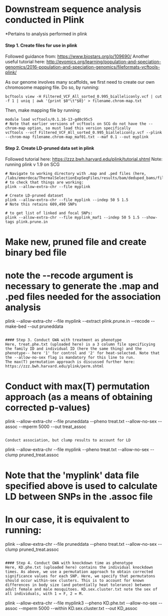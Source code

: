 # Downstream sequence analysis conducted in Plink
*Pertains to analysis performed in plink  


#### Step 1. Create files for use in plink 
Followed guidance from: https://www.biostars.org/p/109690/ 
Another useful tutorial here: http://evomics.org/learning/population-and-speciation-genomics/2016-population-and-speciation-genomics/fileformats-vcftools-plink/

As our genome involves many scaffolds, we first need to create our own chromosome mapping file. Do so, by running:
```
bcftools view -H Filtered_VCF_All_sorted_0.995_bialleliconly.vcf | cut -f 1 | uniq | awk '{print $0"\t"$0}' > filename.chrom-map.txt
```
Then, make mapping file by running:
```
module load vcftools/0.1.16-13-gd0c95c5
# Note that earlier versions of vcftools on SCG do not have the --chrom-map option, so must load this version specifically
vcftools --vcf Filtered_VCF_All_sorted_0.995_bialleliconly.vcf --plink --chrom-map filename.chrom-map_maf01.txt --maf 0.1 --out myplink
```

#### Step 2. Create LD-pruned data set in plink 
Followed tutorial here: https://zzz.bwh.harvard.edu/plink/tutorial.shtml
Note: running plink v 1.9 on SCG 

```
# Navigate to working directory with .map and .ped files (here, /labs/emordeca/ThermalSelectionExpSeqFiles/results/bam/deduped_bams/filtered_VCF)
# to check that things are working:
plink --allow-extra-chr --file myplink

# Create LD-pruned dataset
plink --allow-extra-chr --file myplink --indep 50 5 1.5
# Note this retains 609,490 SNPs

# to get list of linked and focal SNPs:
plink --allow-extra-chr --file myplink_maf1 --indep 50 5 1.5 --show-tags plink.prune.in
```

# Make new, pruned file and create binary bed file
# note the --recode argument is necessary to generate the .map and .ped files needed for the association analysis
plink --allow-extra-chr --file myplink --extract plink.prune.in --recode --make-bed --out pruneddata
```

#### Step 3. Conduct GWA with treatment as phenotype 
Here, treat.phe.txt (uploaded here) is a 3 column file specificying the family ID and individual ID (here the same thing) and the phenotype-- here '1' for control and '2' for heat-selected. Note that the --allow-no-sex flag is mandatory for this line to run.
The max(T) permutation approach is discussed further here: https://zzz.bwh.harvard.edu/plink/perm.shtml

```
# Conduct with max(T) permutation approach (as a means of obtaining corrected p-values)
plink --allow-extra-chr --file pruneddata --pheno treat.txt --allow-no-sex --assoc --mperm 5000 --out treat_assoc
```

Conduct association, but clump results to account for LD
```
plink --allow-extra-chr --file myplink --pheno treat.txt --allow-no-sex --clump pruned_treat.assoc
# Note that the 'myplink' data file specified above is used to calculate LD between SNPs in the .assoc file
# In our case, it is equivalent to running: 
plink --allow-extra-chr --file pruneddata --pheno treat.txt --allow-no-sex --clump pruned_treat.assoc
```

#### Step 4. Conduct GWA with knockdown time as phenotype 
Here, KD.phe.txt (uploaded here) contains the individual knockdown times. As above, we use a permutation approach to obtain corrected significance values for each SNP. Here, we specify that permutatons should occur within-sex clusters. This is to account for known differences in body size (and potentially heat tolerance) between adult female and male mosquitoes. KD.sex.cluster.txt note the sex of all individuals, with 1 = F, 2 = M. 
```
plink --allow-extra-chr --file myplink3 --pheno KD.phe.txt --allow-no-sex --assoc --mperm 5000 --within KD.sex.cluster.txt --out KD_assoc
```
